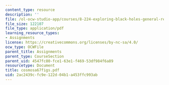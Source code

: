 ```yaml
---
content_type: resource
description: ''
file: /ol-ocw-studio-app/courses/8-224-exploring-black-holes-general-relativity-astrophysics-spring-2003/2ac2439cfc9e122d04b1a453ffc993ab_cosmosa67figs.pdf
file_size: 122107
file_type: application/pdf
learning_resource_types:
- Assignments
license: https://creativecommons.org/licenses/by-nc-sa/4.0/
ocw_type: OCWFile
parent_title: Assignments
parent_type: CourseSection
parent_uid: 4547fc80-fce1-63e1-f469-53df984f6a89
resourcetype: Document
title: cosmosa67figs.pdf
uid: 2ac2439c-fc9e-122d-04b1-a453ffc993ab
---
```

